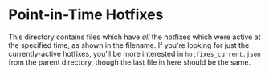 Point-in-Time Hotfixes
======================

This directory contains files which have *all* the hotfixes which were
active at the specified time, as shown in the filename.  If you're
looking for just the currently-active hotfixes, you'll be more interested
in `hotfixes_current.json` from the parent directory, though the last
file in here should be the same.
